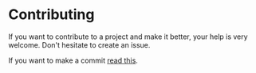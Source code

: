 # Contributing
If you want to contribute to a project and make it better, your help is very welcome. Don't hesitate to create an issue.

If you want to make a commit [read this](archcheatsheet.com/contributing/).
